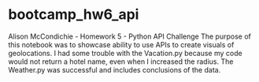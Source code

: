 # bootcamp_hw6_api
Alison McCondichie - Homework 5 - Python API Challenge
The purpose of this notebook was to showcase ability to use APIs to create visuals of geolocations. 
I had some trouble with the Vacation.py because my code would not return a hotel name, even when I increased the radius. 
The Weather.py was successful and includes conclusions of the data. 